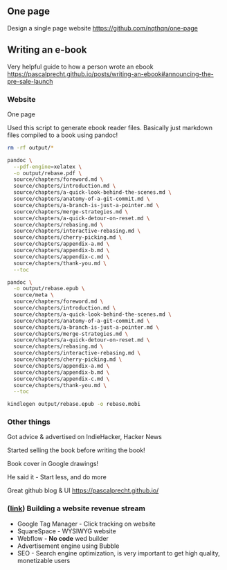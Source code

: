 ## One page
Design a single page website
https://github.com/nqthqn/one-page

## Writing an e-book
Very helpful guide to how a person wrote an ebook
https://pascalprecht.github.io/posts/writing-an-ebook#announcing-the-pre-sale-launch

### Website
One page

Used this script to generate ebook reader files. Basically just markdown files compiled to a book using pandoc!
```sh
rm -rf output/*

pandoc \
  --pdf-engine=xelatex \
  -o output/rebase.pdf \
  source/chapters/foreword.md \
  source/chapters/introduction.md \
  source/chapters/a-quick-look-behind-the-scenes.md \
  source/chapters/anatomy-of-a-git-commit.md \
  source/chapters/a-branch-is-just-a-pointer.md \
  source/chapters/merge-strategies.md \
  source/chapters/a-quick-detour-on-reset.md \
  source/chapters/rebasing.md \
  source/chapters/interactive-rebasing.md \
  source/chapters/cherry-picking.md \
  source/chapters/appendix-a.md \
  source/chapters/appendix-b.md \
  source/chapters/appendix-c.md \
  source/chapters/thank-you.md \
  --toc

pandoc \
  -o output/rebase.epub \
  source/meta \
  source/chapters/foreword.md \
  source/chapters/introduction.md \
  source/chapters/a-quick-look-behind-the-scenes.md \
  source/chapters/anatomy-of-a-git-commit.md \
  source/chapters/a-branch-is-just-a-pointer.md \
  source/chapters/merge-strategies.md \
  source/chapters/a-quick-detour-on-reset.md \
  source/chapters/rebasing.md \
  source/chapters/interactive-rebasing.md \
  source/chapters/cherry-picking.md \
  source/chapters/appendix-a.md \
  source/chapters/appendix-b.md \
  source/chapters/appendix-c.md \
  source/chapters/thank-you.md \
  --toc

kindlegen output/rebase.epub -o rebase.mobi
```

### Other things

Got advice & advertised on IndieHacker, Hacker News

Started selling the book before writing the book!

Book cover in Google drawings!

He said it - Start less, and do more

Great github blog & UI https://pascalprecht.github.io/

### ([link](https://www.indiehackers.com/interview/how-i-grew-my-business-to-six-figures-with-seo-c7719a77c7!)) Building a website revenue stream

- Google Tag Manager - Click tracking on website
- SquareSpace -  WYSIWYG website
- Webflow - **No code** wed builder
- Advertisement engine using Bubble
- SEO - Search engine optimization, is very important to get high quality, monetizable users